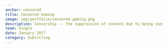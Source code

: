 ```yaml
---
anchor: censored
title: Censored Gaming
image: img/portfolio/censored-gaming.png
description: Censorship -- the suppression of content due to being considered objectionable, harmful, sensitive, politically incorrect or inconvenient. When a creator engages in censorship of their own works it is called self-censorship. Censored Gaming is the definitive resource for censorship - committed to covering every example of video game censorship. <a href="https://www.youtube.com/channel/UCFItIX8SIs4zqhJCHpbeV1A">YouTube Channel</a>.
team: Single
date: January 2017
category: Subtitling
---
```

